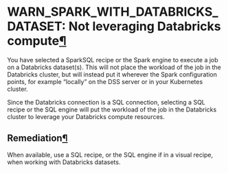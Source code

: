 WARN\_SPARK\_WITH\_DATABRICKS\_DATASET: Not leveraging Databricks compute[¶](#warn-spark-with-databricks-dataset-not-leveraging-databricks-compute "Permalink to this heading")
===============================================================================================================================================================================


You have selected a SparkSQL recipe or the Spark engine to execute a job on a Databricks dataset(s). This will not place the workload of the job in the Databricks cluster, but will instead put it wherever the Spark configuration points, for example “locally” on the DSS server or in your Kubernetes cluster.


Since the Databricks connection is a SQL connection, selecting a SQL recipe or the SQL engine will put the workload of the job in the Databricks cluster to leverage your Databricks compute resources.



Remediation[¶](#remediation "Permalink to this heading")
--------------------------------------------------------


When available, use a SQL recipe, or the SQL engine if in a visual recipe, when working with Databricks datasets.